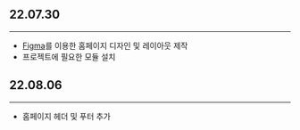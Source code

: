 ## 22.07.30
---
- [Figma](https://www.figma.com)를 이용한 홈페이지 디자인 및 레이아웃 제작
- 프로젝트에 필요한 모듈 설치

## 22.08.06
---
- 홈페이지 헤더 및 푸터 추가